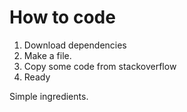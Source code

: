How to code
===========

1. Download dependencies
2. Make a file.
3. Copy some code from stackoverflow
4. Ready

Simple ingredients.